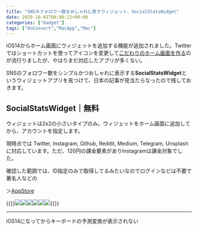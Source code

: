 ```yaml
---
title: "SNSのフォロワー数をおしゃれに表すウィジェット、SocialStatsWidget"
date: 2020-10-01T00:00:22+09:00
categories: ["Gadget"]
tags: ["XnConvert","MacApp","Mac"]
---
```


iOS14からホーム画面にウィジェットを追加する機能が追加されました。Twitterではショートカットを使ってアイコンを変更して[こだわりのホーム画面を作る](https://iphone-mania.jp/news-315424/)のが流行りましたが、やはりまだ対応したアプリが多くない。

SNSのフォロワー数をシンプルかつおしゃれに表示する<b>SocialStatsWidget</b>というウィジェットアプリを見つけて、日本の記事が見当たらなったので残しておきます。

## SocialStatsWidget｜無料

ウィジェットは2x2の小さいタイプのみ。ウィジェットをホーム画面に追加してから、アカウントを指定します。

現時点では Twitter, Instagram, Github, Reddit, Medium, Telegram, Unsplash に対応しています。ただ、120円の課金要素がありInstagramは課金対象でした。

確認した範囲では、ID指定のみで取得してるみたいなのでログインなどは不要で著名人などの

＞[AppStore](https://apps.apple.com/jp/app/social-stats-widget/id1533776006) 

{{<mobile-scroll>}}![](../../../images/ios-socialstatswidget-1.jpg)![](../../../images/ios-socialstatswidget-2.jpeg)![](../../../images/ios-socialstatswidget-3.jpeg)![](../../../images/ios-socialstatswidget-4.jpeg)![](../../../images/ios-socialstatswidget-5.jpeg)![](../../../images/ios-socialstatswidget-6.jpeg){{<mobile-scroll-end>}}

***

iOS14になってからキーボードの予測変換が表示されない